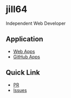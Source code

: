<!----- BEGIN GHOST DOCS HEADER ----->

# jill64

Independent Web Developer

<!----- END GHOST DOCS HEADER ----->

## Application

- [Web Apps](https://github.com/jill64?tab=repositories&q=web-app)
- [GitHub Apps](https://github.com/jill64?tab=repositories&q=github-app)

## Quick Link

- [PR](https://github.com/pulls?q=is%3Aopen+is%3Apr+archived%3Afalse+owner%3Ajill64)
- [Issues](https://github.com/issues?page=1&q=is%3Aopen+is%3Aissue+owner%3Ajill64+archived%3Afalse)
